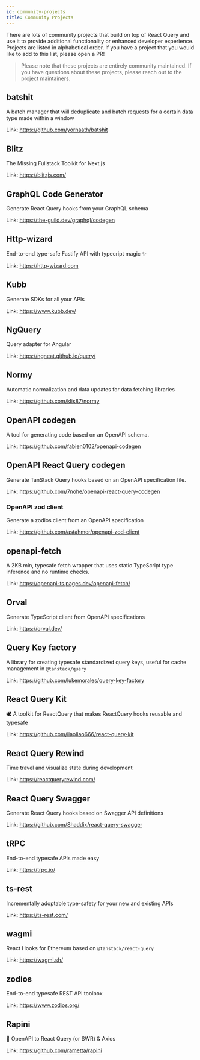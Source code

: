 ```yaml
---
id: community-projects
title: Community Projects
---
```


There are lots of community projects that build on top of React Query and use it to provide additional functionality or enhanced developer experience. Projects are listed in alphabetical order. If you have a project that you would like to add to this list, please open a PR!

> Please note that these projects are entirely community maintained. If you have questions about these projects, please reach out to the project maintainers.

## batshit

A batch manager that will deduplicate and batch requests for a certain data type made within a window

Link: https://github.com/yornaath/batshit

## Blitz

The Missing Fullstack Toolkit for Next.js

Link: https://blitzjs.com/

## GraphQL Code Generator

Generate React Query hooks from your GraphQL schema

Link: https://the-guild.dev/graphql/codegen

## Http-wizard

End-to-end type-safe Fastify API with typecript magic ✨

Link: https://http-wizard.com

## Kubb

Generate SDKs for all your APIs

Link: https://www.kubb.dev/

## NgQuery

Query adapter for Angular

Link: https://ngneat.github.io/query/

## Normy

Automatic normalization and data updates for data fetching libraries

Link: https://github.com/klis87/normy

## OpenAPI codegen

A tool for generating code based on an OpenAPI schema.

Link: https://github.com/fabien0102/openapi-codegen

## OpenAPI React Query codegen

Generate TanStack Query hooks based on an OpenAPI specification file.

Link: https://github.com/7nohe/openapi-react-query-codegen

### OpenAPI zod client

Generate a zodios client from an OpenAPI specification

Link: https://github.com/astahmer/openapi-zod-client

## openapi-fetch

A 2KB min, typesafe fetch wrapper that uses static TypeScript type inference and no runtime checks.

Link: https://openapi-ts.pages.dev/openapi-fetch/

## Orval

Generate TypeScript client from OpenAPI specifications

Link: https://orval.dev/

## Query Key factory

A library for creating typesafe standardized query keys, useful for cache management in `@tanstack/query`

Link: https://github.com/lukemorales/query-key-factory

## React Query Kit

🕊️ A toolkit for ReactQuery that makes ReactQuery hooks reusable and typesafe

Link: https://github.com/liaoliao666/react-query-kit

## React Query Rewind

Time travel and visualize state during development

Link: https://reactqueryrewind.com/

## React Query Swagger

Generate React Query hooks based on Swagger API definitions

Link: https://github.com/Shaddix/react-query-swagger

## tRPC

End-to-end typesafe APIs made easy

Link: https://trpc.io/

## ts-rest

Incrementally adoptable type-safety for your new and existing APIs

Link: https://ts-rest.com/

## wagmi

React Hooks for Ethereum based on `@tanstack/react-query`

Link: https://wagmi.sh/

## zodios

End-to-end typesafe REST API toolbox

Link: https://www.zodios.org/

## Rapini

🥬 OpenAPI to React Query (or SWR) & Axios 

Link: https://github.com/rametta/rapini

